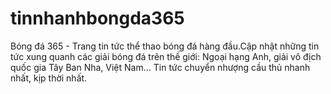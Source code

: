 # tinnhanhbongda365
Bóng đá 365 - Trang tin tức thể thao bóng đá hàng đầu.Cập nhật những tin tức xung quanh các giải bóng đá trên thế giới: Ngoại hạng Anh, giải vô địch quốc gia Tây Ban Nha, Việt Nam... Tin tức chuyển nhượng cầu thủ nhanh nhất, kịp thời nhất.
